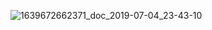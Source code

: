 ![1639672662371_doc_2019-07-04_23-43-10](https://github.com/gippster/gippster/assets/125212736/03f3d4b3-ca03-483b-ab1b-79099223d64e)
